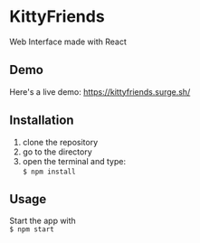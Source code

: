 # KittyFriends
Web Interface made with React  

## Demo  
Here's a live demo: https://kittyfriends.surge.sh/

## Installation
1. clone the repository
2. go to the directory
3. open the terminal and type: <br>
`
$ npm install
`

## Usage
Start the app with <br>
`
$ npm start
`

